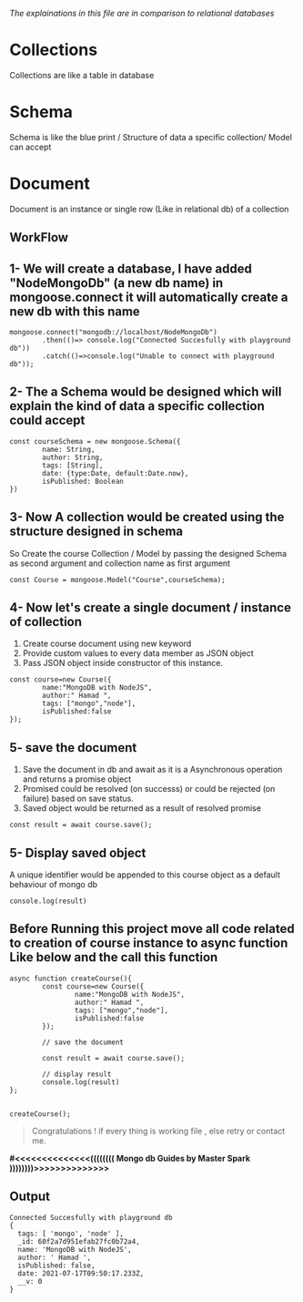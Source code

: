 *The explainations in this file are in comparison to relational databases*

# Collections 
Collections are like a table in database

# Schema 
Schema is like the blue print / Structure of data a specific collection/ Model can accept

# Document
Document is an instance or single row (Like in relational db) of a collection


## WorkFlow

##  1- We will create a database, I have added "NodeMongoDb" (a new db name) in mongoose.connect it will automatically create a new db with this name 

```
mongoose.connect("mongodb://localhost/NodeMongoDb")
        .then(()=> console.log("Connected Succesfully with playground db"))
        .catch(()=>console.log("Unable to connect with playground db"));
```

## 2- The a Schema would be designed which will explain the kind of data a specific collection could accept

```
const courseSchema = new mongoose.Schema({
        name: String,
        author: String,
        tags: [String],
        date: {type:Date, default:Date.now},
        isPublished: Boolean
})
```

## 3- Now A collection would be created using the structure designed in schema 

So Create the course Collection / Model by passing the designed Schema as second argument and collection name as first argument
```
const Course = mongoose.Model("Course",courseSchema);
```
##  4- Now let's create a single document / instance of collection
1. Create course document using new keyword
2. Provide custom values to every data member as JSON object  
3. Pass JSON object inside constructor of this instance.
```
const course=new Course({
        name:"MongoDB with NodeJS",
        author:" Hamad ",
        tags: ["mongo","node"],
        isPublished:false
});
```

## 5- save the document

1. Save the document in db and await as it is a Asynchronous operation and returns a promise object
2. Promised could be resolved (on successs) or could be rejected (on failure) based on save status.
3. Saved object would be returned as a result of resolved promise
```
const result = await course.save();
```
## 5- Display saved object
A unique identifier would be appended to this course object as a default behaviour of mongo db 

```
console.log(result)
```

## Before Running this project move all code related to creation of course instance to async function Like below and the call this function 

```
async function createCourse(){        
        const course=new Course({
                name:"MongoDB with NodeJS",
                author:" Hamad ",
                tags: ["mongo","node"],
                isPublished:false
        });

        // save the document

        const result = await course.save();

        // display result
        console.log(result)
};


createCourse();
```



> Congratulations ! if every thing is working file , else retry or contact me.

**#<<<<<<<<<<<<<<(((((((( Mongo db Guides by Master Spark ))))))))>>>>>>>>>>>>>>**


## Output

```
Connected Succesfully with playground db
{
  tags: [ 'mongo', 'node' ],
  _id: 60f2a7d951efab27fc0b72a4,
  name: 'MongoDB with NodeJS',
  author: ' Hamad ',
  isPublished: false,
  date: 2021-07-17T09:50:17.233Z,
  __v: 0
}

```